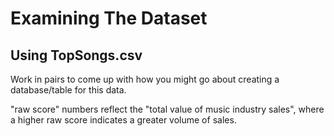 # Examining The Dataset

## Using TopSongs.csv

Work in pairs to come up with how you might go about creating a database/table for this data.

"raw score" numbers reflect the "total value of music industry sales", where a higher raw score indicates a greater volume of sales.